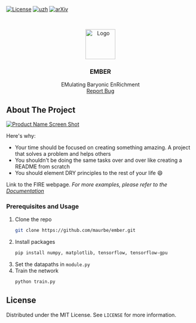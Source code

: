 
<!-- PROJECT SHIELDS -->
<!--
*** I'm using markdown "reference style" links for readability.
*** Reference links are enclosed in brackets [ ] instead of parentheses ( ).
*** See the bottom of this document for the declaration of the reference variables
*** for contributors-url, forks-url, etc. This is an optional, concise syntax you may use.
*** https://www.markdownguide.org/basic-syntax/#reference-style-links
-->
[![License][license-shield]][license-url]
[![uzh][uzh-shield]][uzh-url]
[![arXiv][arXiv-shield]][arXiv-url]



<br />
<p align="center">
  <a href="https://github.com/othneildrew/Best-README-Template">
    <img src="images/logo.png" alt="Logo" width="80" height="80">
  </a>

  <h3 align="center">EMBER</h3>

  <p align="center">
    EMulating Baryonic EnRichment
    <br />
    <a href="https://github.com/maurbe/ember/issues">Report Bug</a>
  </p>
</p>



## About The Project

[![Product Name Screen Shot][product-screenshot]](https://example.com)

Here's why:
* Your time should be focused on creating something amazing. A project that solves a problem and helps others
* You shouldn't be doing the same tasks over and over like creating a README from scratch
* You should element DRY principles to the rest of your life :smile:

Link to the FIRE webpage.
_For more examples, please refer to the [Documentation](https://example.com)_



### Prerequisites and Usage

1. Clone the repo
   ```sh
   git clone https://github.com/maurbe/ember.git
   ```
3. Install packages
   ```sh
   pip install numpy, matplotlib, tensorflow, tensorflow-gpu
   ```
4. Set the datapaths in `module.py`
5. Train the network
   ```sh
   python train.py
   ```

## License

Distributed under the MIT License. See `LICENSE` for more information.



<!-- MARKDOWN LINKS & IMAGES -->
<!-- https://www.markdownguide.org/basic-syntax/#reference-style-links -->
[license-shield]: https://img.shields.io/github/license/maurbe/ember.svg?style=for-the-badge&
[license-url]: https://github.com/maurbe/ember/blob/master/LICENSE.txt
[uzh-shield]: https://img.shields.io/badge/-contact-black.svg?style=for-the-badge&colorB=555
[uzh-url]: mauro.bernardini@uzh.ch
[arXiv-shield]: https://img.shields.io/badge/-arXiv-black.svg?style=for-the-badge&logo=arXiv&colorB=555
[arXiv-url]: https://google.com/
[product-screenshot]: images/screenshot.png
